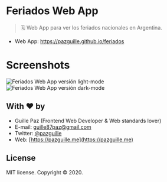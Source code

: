 # Feriados Web App

> 🗓 Web App para ver los feriados nacionales en Argentina.

- Web App: https://pazguille.github.io/feriados

# Screenshots

<img src="https://cldup.com/rdJ8xamKDe-600x600.jpeg" alt="Feriados Web App versión light-mode">
<img src="https://cldup.com/Ivoge8XhvB-600x600.jpeg" alt="Feriados Web App versión dark-mode">

## With ❤ by

- Guille Paz (Frontend Web Developer & Web standards lover)
- E-mail: [guille87paz@gmail.com](mailto:guille87paz@gmail.com)
- Twitter: [@pazguille](https://twitter.com/pazguille)
- Web: [https://pazguille.me](https://pazguille.me)

## License

MIT license. Copyright © 2020.
